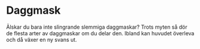 # Daggmask

Älskar du bara inte slingrande slemmiga daggmaskar? Trots myten så dör de flesta
arter av daggmaskar om du delar den. Ibland kan huvudet överleva och då växer en
ny svans ut.
